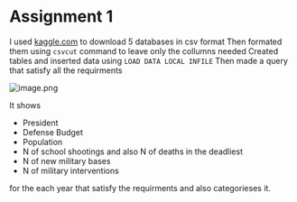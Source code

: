 # Assignment 1

I used [kaggle.com](http://kaggle.com/) to download 5 databases in csv format
Then formated them using `csvcut` command to leave only the collumns needed
Created tables and inserted data using `LOAD DATA LOCAL INFILE`
Then made a query that satisfy all the requirments

![image.png](https://i.postimg.cc/mZCmGsHh/Clean-Shot-2025-10-05-at-7-50-05-2x.png)

It shows 
- President
- Defense Budget
- Population
- N of school shootings and also N of deaths in the deadliest
- N of new military bases
- N of military interventions

for the each year that satisfy the requirments and also categorieses it.